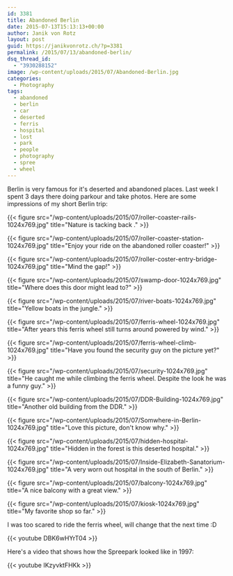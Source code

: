 ```yaml
---
id: 3381
title: Abandoned Berlin
date: 2015-07-13T15:13:13+00:00
author: Janik von Rotz
layout: post
guid: https://janikvonrotz.ch/?p=3381
permalink: /2015/07/13/abandoned-berlin/
dsq_thread_id:
  - "3930288152"
image: /wp-content/uploads/2015/07/Abandoned-Berlin.jpg
categories:
  - Photography
tags:
  - abandoned
  - berlin
  - car
  - deserted
  - ferris
  - hospital
  - lost
  - park
  - people
  - photography
  - spree
  - wheel
---
```

Berlin is very famous for it's deserted and abandoned places. Last week I spent 3 days there doing parkour and take photos. Here are some impressions of my short Berlin trip:

{{< figure src="/wp-content/uploads/2015/07/roller-coaster-rails-1024x769.jpg" title="Nature is tacking back ." >}}
<!--more-->
{{< figure src="/wp-content/uploads/2015/07/roller-coaster-station-1024x769.jpg" title="Enjoy your ride on the abandoned roller coaster!" >}}

{{< figure src="/wp-content/uploads/2015/07/roller-coster-entry-bridge-1024x769.jpg" title="Mind the gap!" >}}

{{< figure src="/wp-content/uploads/2015/07/swamp-door-1024x769.jpg" title="Where does this door might lead to?" >}}

{{< figure src="/wp-content/uploads/2015/07/river-boats-1024x769.jpg" title="Yellow boats in the jungle." >}}

{{< figure src="/wp-content/uploads/2015/07/ferris-wheel-1024x769.jpg" title="After years this ferris wheel still turns around powered by wind." >}}

{{< figure src="/wp-content/uploads/2015/07/ferris-wheel-climb-1024x769.jpg" title="Have you found the security guy on the picture yet?" >}}

{{< figure src="/wp-content/uploads/2015/07/security-1024x769.jpg" title="He caught me while climbing the ferris wheel. Despite the look he was a funny guy." >}}

{{< figure src="/wp-content/uploads/2015/07/DDR-Building-1024x769.jpg" title="Another old building from the DDR." >}}

{{< figure src="/wp-content/uploads/2015/07/Somwhere-in-Berlin-1024x769.jpg" title="Love this picture, don't know why." >}}

{{< figure src="/wp-content/uploads/2015/07/hidden-hospital-1024x769.jpg" title="Hidden in the forest is this deserted hospital." >}}

{{< figure src="/wp-content/uploads/2015/07/Inside-Elizabeth-Sanatorium-1024x769.jpg" title="A very worn out hospital in the south of Berlin." >}}

{{< figure src="/wp-content/uploads/2015/07/balcony-1024x769.jpg" title="A nice balcony with a great view." >}}

{{< figure src="/wp-content/uploads/2015/07/kiosk-1024x769.jpg" title="My favorite shop so far." >}}

I was too scared to ride the ferris wheel, will change that the next time :D

{{< youtube DBK6wHYrT04 >}}

Here's a video that shows how the Spreepark looked like in 1997:

{{< youtube IKzyvktFHKk >}}